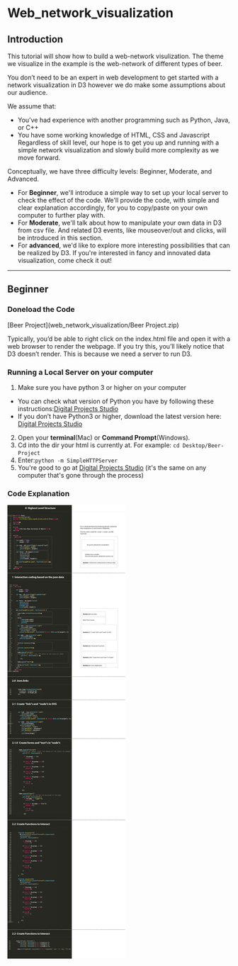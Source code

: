 # Web_network_visualization

## Introduction
  This tutorial will show how to build a web-network visulization. The theme we visualize in the example is the web-network of different types of beer.
  
  You don’t need to be an expert in web development to get started with a network visualization in D3 however we do make some assumptions about our audience.
  
  We assume that:
  - You’ve had experience with another programming such as Python, Java, or C++
  - You have some working knowledge of HTML, CSS and Javascript
  Regardless of skill level, our hope is to get you up and running with a simple network visualization and slowly build more complexity as we move forward.
  
  Conceptually, we have three difficulty levels: Beginner, Moderate, and Advanced. 
  
  - For **Beginner**, we'll introduce a simple way to set up your local server to check the effect of the code. We'll provide the code, with simple and clear explanation accordingly, for you to copy/paste on your own computer to further play with. 
  - For **Moderate**, we'll talk about how to manipulate your own data in D3 from csv file. And related D3 events, like mouseover/out and clicks, will be introduced in this section.
  - For **advanced**, we'd like to explore more interesting possibilities that can be realized by D3. If you're interested in fancy and innovated data visualization, come check it out!

***
## Beginner

### Doneload the Code
[Beer Project](web_network_visualization/Beer Project.zip)

Typically, you’d be able to right click on the index.html file and open it with a web browser to render the webpage. If you try this, you’ll likely notice that D3 doesn’t render. This is because we need a server to run D3.

### Running a Local Server on your computer
1. Make sure you have python 3 or higher on your computer
- You can check what version of Python you have by following these instructions:[Digital Projects Studio](https://edu.google.com/openonline/course-builder/docs/1.10/set-up-course-builder/check-for-python.html)
- If you don’t have Python3 or higher, download the latest version here: [Digital Projects Studio](https://www.python.org/downloads/)
2. Open your **terminal**(Mac) or **Command Prompt**(Windows).
3. Cd into the dir your html is currently at. For example: `cd Desktop/Beer-Project`
4. Enter:`python -m SimpleHTTPServer`
5. You're good to go at [Digital Projects Studio](http://localhost:8000) (it's the same on any computer that's gone through the process)

### Code Explanation

![code explaination diagram](https://github.com/clarkdatalabs/web_network_visualization/blob/master/img/Code_Explain%20Diagram.png)

